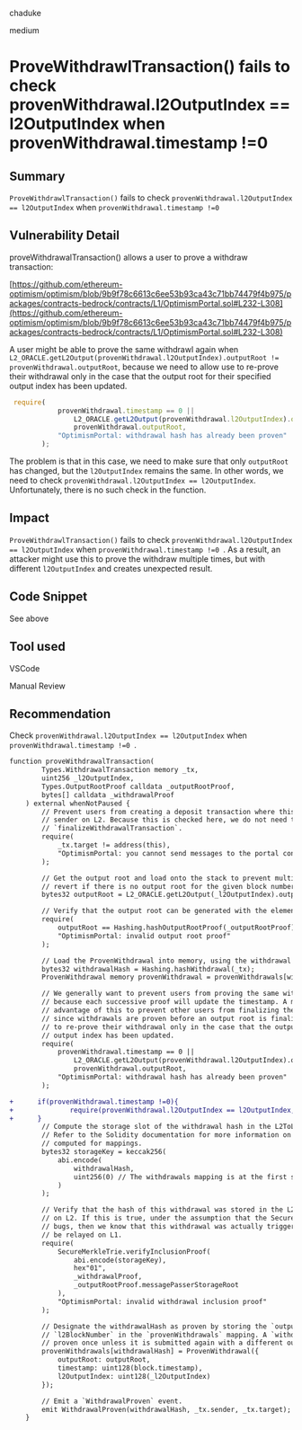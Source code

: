 chaduke

medium

# ProveWithdrawlTransaction() fails to check provenWithdrawal.l2OutputIndex == l2OutputIndex when provenWithdrawal.timestamp !=0

## Summary
``ProveWithdrawlTransaction()`` fails to check ``provenWithdrawal.l2OutputIndex == l2OutputIndex`` when ``provenWithdrawal.timestamp !=0 ``


## Vulnerability Detail

proveWithdrawalTransaction() allows a user to prove a withdraw transaction: 

[https://github.com/ethereum-optimism/optimism/blob/9b9f78c6613c6ee53b93ca43c71bb74479f4b975/packages/contracts-bedrock/contracts/L1/OptimismPortal.sol#L232-L308](https://github.com/ethereum-optimism/optimism/blob/9b9f78c6613c6ee53b93ca43c71bb74479f4b975/packages/contracts-bedrock/contracts/L1/OptimismPortal.sol#L232-L308)

A user might be able to prove the same withdrawl again when ``L2_ORACLE.getL2Output(provenWithdrawal.l2OutputIndex).outputRoot != provenWithdrawal.outputRoot``, because we need to allow use to re-prove their withdrawal only in the case that the output root for their specified
output index has been updated.

```javascript
 require(
            provenWithdrawal.timestamp == 0 ||
                L2_ORACLE.getL2Output(provenWithdrawal.l2OutputIndex).outputRoot !=
                provenWithdrawal.outputRoot,
            "OptimismPortal: withdrawal hash has already been proven"
        );
```

The problem is that in this case, we need to make sure that only ``outputRoot`` has changed, but the ``l2OutputIndex`` remains the same. In other words, we need to check  ``provenWithdrawal.l2OutputIndex == l2OutputIndex``. Unfortunately, there is no such check in the function.




## Impact
``ProveWithdrawlTransaction()`` fails to check ``provenWithdrawal.l2OutputIndex == l2OutputIndex`` when ``provenWithdrawal.timestamp !=0 ``. As a result, an attacker might use this to prove the withdraw multiple times, but with different ``l2OutputIndex`` and creates unexpected result. 

## Code Snippet
See above

## Tool used
VSCode

Manual Review

## Recommendation
Check ``provenWithdrawal.l2OutputIndex == l2OutputIndex`` when ``provenWithdrawal.timestamp !=0 ``.
```diff
function proveWithdrawalTransaction(
        Types.WithdrawalTransaction memory _tx,
        uint256 _l2OutputIndex,
        Types.OutputRootProof calldata _outputRootProof,
        bytes[] calldata _withdrawalProof
    ) external whenNotPaused {
        // Prevent users from creating a deposit transaction where this address is the message
        // sender on L2. Because this is checked here, we do not need to check again in
        // `finalizeWithdrawalTransaction`.
        require(
            _tx.target != address(this),
            "OptimismPortal: you cannot send messages to the portal contract"
        );

        // Get the output root and load onto the stack to prevent multiple mloads. This will
        // revert if there is no output root for the given block number.
        bytes32 outputRoot = L2_ORACLE.getL2Output(_l2OutputIndex).outputRoot;

        // Verify that the output root can be generated with the elements in the proof.
        require(
            outputRoot == Hashing.hashOutputRootProof(_outputRootProof),
            "OptimismPortal: invalid output root proof"
        );

        // Load the ProvenWithdrawal into memory, using the withdrawal hash as a unique identifier.
        bytes32 withdrawalHash = Hashing.hashWithdrawal(_tx);
        ProvenWithdrawal memory provenWithdrawal = provenWithdrawals[withdrawalHash];

        // We generally want to prevent users from proving the same withdrawal multiple times
        // because each successive proof will update the timestamp. A malicious user can take
        // advantage of this to prevent other users from finalizing their withdrawal. However,
        // since withdrawals are proven before an output root is finalized, we need to allow users
        // to re-prove their withdrawal only in the case that the output root for their specified
        // output index has been updated.
        require(
            provenWithdrawal.timestamp == 0 ||
                L2_ORACLE.getL2Output(provenWithdrawal.l2OutputIndex).outputRoot !=
                provenWithdrawal.outputRoot,
            "OptimismPortal: withdrawal hash has already been proven"
        );

+      if(provenWithdrawal.timestamp !=0){
+              require(provenWithdrawal.l2OutputIndex == l2OutputIndex, "OptimismPortal: re-prove not allowed when l2OutputIndex has changed. ");
+      }
        // Compute the storage slot of the withdrawal hash in the L2ToL1MessagePasser contract.
        // Refer to the Solidity documentation for more information on how storage layouts are
        // computed for mappings.
        bytes32 storageKey = keccak256(
            abi.encode(
                withdrawalHash,
                uint256(0) // The withdrawals mapping is at the first slot in the layout.
            )
        );

        // Verify that the hash of this withdrawal was stored in the L2toL1MessagePasser contract
        // on L2. If this is true, under the assumption that the SecureMerkleTrie does not have
        // bugs, then we know that this withdrawal was actually triggered on L2 and can therefore
        // be relayed on L1.
        require(
            SecureMerkleTrie.verifyInclusionProof(
                abi.encode(storageKey),
                hex"01",
                _withdrawalProof,
                _outputRootProof.messagePasserStorageRoot
            ),
            "OptimismPortal: invalid withdrawal inclusion proof"
        );

        // Designate the withdrawalHash as proven by storing the `outputRoot`, `timestamp`, and
        // `l2BlockNumber` in the `provenWithdrawals` mapping. A `withdrawalHash` can only be
        // proven once unless it is submitted again with a different outputRoot.
        provenWithdrawals[withdrawalHash] = ProvenWithdrawal({
            outputRoot: outputRoot,
            timestamp: uint128(block.timestamp),
            l2OutputIndex: uint128(_l2OutputIndex)
        });

        // Emit a `WithdrawalProven` event.
        emit WithdrawalProven(withdrawalHash, _tx.sender, _tx.target);
    }
```


